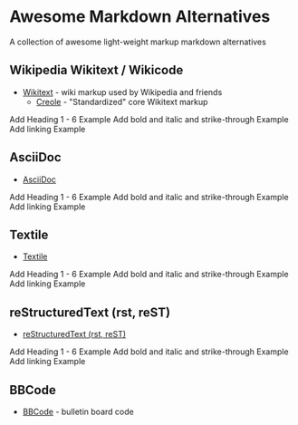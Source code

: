 # Awesome Markdown Alternatives

A collection of awesome light-weight markup markdown alternatives 

## Wikipedia Wikitext / Wikicode

- [Wikitext](http://en.wikipedia.org/wiki/Help:Wiki_markup) - wiki markup used by Wikipedia and friends
  - [Creole](http://en.wikipedia.org/wiki/Creole_(markup))  - "Standardized" core Wikitext markup

Add Heading 1 - 6 Example
Add bold and italic and strike-through Example
Add linking Example

## AsciiDoc

- [AsciiDoc](http://en.wikipedia.org/wiki/AsciiDoc)

Add Heading 1 - 6 Example
Add bold and italic and strike-through Example
Add linking Example


## Textile

- [Textile](http://en.wikipedia.org/wiki/Textile_(markup_language))

Add Heading 1 - 6 Example
Add bold and italic and strike-through Example
Add linking Example

## reStructuredText (rst, reST)

- [reStructuredText (rst, reST)](http://en.wikipedia.org/wiki/ReStructuredText)

Add Heading 1 - 6 Example
Add bold and italic and strike-through Example
Add linking Example

## BBCode

- [BBCode](http://en.wikipedia.org/wiki/BBCode) - bulletin board code





